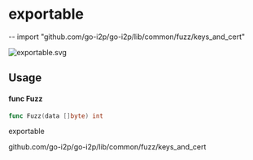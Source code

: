 # exportable
--
    import "github.com/go-i2p/go-i2p/lib/common/fuzz/keys_and_cert"

![exportable.svg](exportable)



## Usage

#### func  Fuzz

```go
func Fuzz(data []byte) int
```



exportable

github.com/go-i2p/go-i2p/lib/common/fuzz/keys_and_cert
